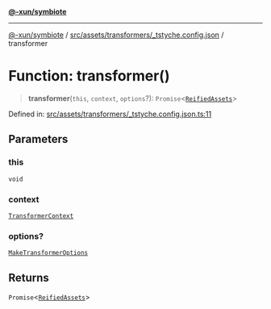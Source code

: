 [**@-xun/symbiote**](../../../../../README.md)

***

[@-xun/symbiote](../../../../../README.md) / [src/assets/transformers/\_tstyche.config.json](../README.md) / transformer

# Function: transformer()

> **transformer**(`this`, `context`, `options`?): `Promise`\<[`ReifiedAssets`](../../../type-aliases/ReifiedAssets.md)\>

Defined in: [src/assets/transformers/\_tstyche.config.json.ts:11](https://github.com/Xunnamius/symbiote/blob/7f1f7a2772751006b2f87a140f0b00c116f4412c/src/assets/transformers/_tstyche.config.json.ts#L11)

## Parameters

### this

`void`

### context

[`TransformerContext`](../../../type-aliases/TransformerContext.md)

### options?

[`MakeTransformerOptions`](../../../type-aliases/MakeTransformerOptions.md)

## Returns

`Promise`\<[`ReifiedAssets`](../../../type-aliases/ReifiedAssets.md)\>
